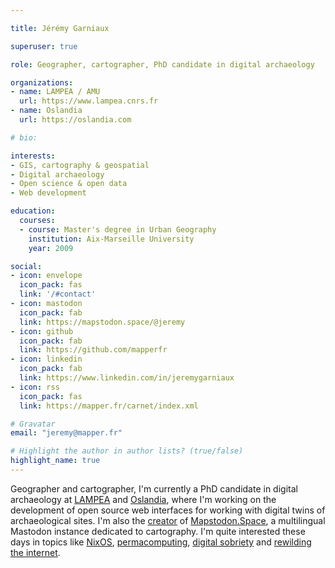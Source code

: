 ```yaml
---

title: Jérémy Garniaux

superuser: true

role: Geographer, cartographer, PhD candidate in digital archaeology

organizations:
- name: LAMPEA / AMU
  url: https://www.lampea.cnrs.fr
- name: Oslandia
  url: https://oslandia.com

# bio: 

interests:
- GIS, cartography & geospatial
- Digital archaeology
- Open science & open data
- Web development

education:
  courses:
  - course: Master's degree in Urban Geography
    institution: Aix-Marseille University
    year: 2009

social:
- icon: envelope
  icon_pack: fas
  link: '/#contact'
- icon: mastodon
  icon_pack: fab
  link: https://mapstodon.space/@jeremy 
- icon: github
  icon_pack: fab
  link: https://github.com/mapperfr
- icon: linkedin
  icon_pack: fab
  link: https://www.linkedin.com/in/jeremygarniaux
- icon: rss
  icon_pack: fas
  link: https://mapper.fr/carnet/index.xml

# Gravatar
email: "jeremy@mapper.fr"

# Highlight the author in author lists? (true/false)
highlight_name: true
---
```


Geographer and cartographer, I'm currently a PhD candidate in digital archaeology at [LAMPEA](https://lampea.cnrs.fr) and [Oslandia](https://oslandia.com), where I'm working on the development of open source web interfaces for working with digital twins of archaeological sites. I'm also the [creator](https://mapper.fr/blog/introducing-mapstodon/) of [Mapstodon.Space](https://mapstodon.space), a multilingual Mastodon instance dedicated to cartography. I'm quite interested these days in topics like [NixOS](https://nixos.org/), [permacomputing](https://permacomputing.net/), [digital sobriety](https://fr.wikipedia.org/wiki/Sobri%C3%A9t%C3%A9_num%C3%A9rique) and [rewilding the internet](https://www.noemamag.com/we-need-to-rewild-the-internet/).
